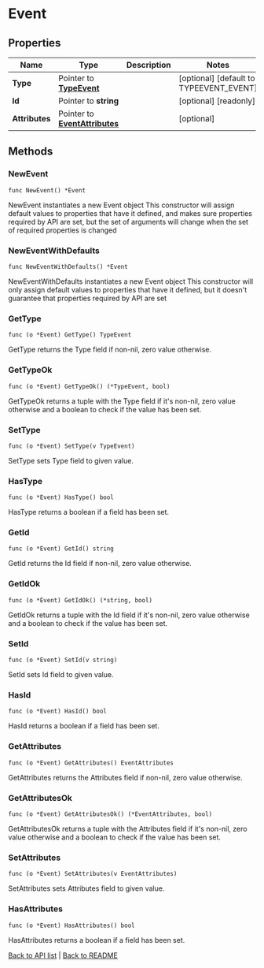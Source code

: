 # Event

## Properties

Name | Type | Description | Notes
------------ | ------------- | ------------- | -------------
**Type** | Pointer to [**TypeEvent**](TypeEvent.md) |  | [optional] [default to TYPEEVENT_EVENT]
**Id** | Pointer to **string** |  | [optional] [readonly] 
**Attributes** | Pointer to [**EventAttributes**](EventAttributes.md) |  | [optional] 

## Methods

### NewEvent

`func NewEvent() *Event`

NewEvent instantiates a new Event object
This constructor will assign default values to properties that have it defined,
and makes sure properties required by API are set, but the set of arguments
will change when the set of required properties is changed

### NewEventWithDefaults

`func NewEventWithDefaults() *Event`

NewEventWithDefaults instantiates a new Event object
This constructor will only assign default values to properties that have it defined,
but it doesn't guarantee that properties required by API are set

### GetType

`func (o *Event) GetType() TypeEvent`

GetType returns the Type field if non-nil, zero value otherwise.

### GetTypeOk

`func (o *Event) GetTypeOk() (*TypeEvent, bool)`

GetTypeOk returns a tuple with the Type field if it's non-nil, zero value otherwise
and a boolean to check if the value has been set.

### SetType

`func (o *Event) SetType(v TypeEvent)`

SetType sets Type field to given value.

### HasType

`func (o *Event) HasType() bool`

HasType returns a boolean if a field has been set.

### GetId

`func (o *Event) GetId() string`

GetId returns the Id field if non-nil, zero value otherwise.

### GetIdOk

`func (o *Event) GetIdOk() (*string, bool)`

GetIdOk returns a tuple with the Id field if it's non-nil, zero value otherwise
and a boolean to check if the value has been set.

### SetId

`func (o *Event) SetId(v string)`

SetId sets Id field to given value.

### HasId

`func (o *Event) HasId() bool`

HasId returns a boolean if a field has been set.

### GetAttributes

`func (o *Event) GetAttributes() EventAttributes`

GetAttributes returns the Attributes field if non-nil, zero value otherwise.

### GetAttributesOk

`func (o *Event) GetAttributesOk() (*EventAttributes, bool)`

GetAttributesOk returns a tuple with the Attributes field if it's non-nil, zero value otherwise
and a boolean to check if the value has been set.

### SetAttributes

`func (o *Event) SetAttributes(v EventAttributes)`

SetAttributes sets Attributes field to given value.

### HasAttributes

`func (o *Event) HasAttributes() bool`

HasAttributes returns a boolean if a field has been set.


[Back to API list](../README.md#documentation-for-api-endpoints) | [Back to README](../README.md)


